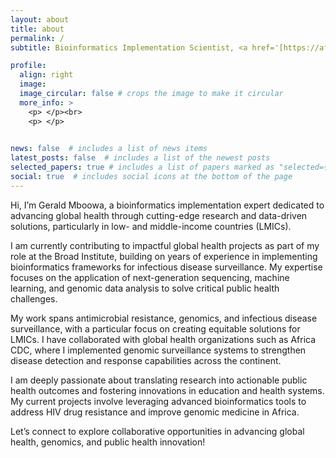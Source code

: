 ```yaml
---
layout: about
title: about
permalink: /
subtitle: Bioinformatics Implementation Scientist, <a href='[https://africacdc.org/people/gerald-mboowa/]'>Africa CDC</a>, Addis Ababa, Ethiopia

profile:
  align: right
  image: 
  image_circular: false # crops the image to make it circular
  more_info: >
    <p> </p><br>
    <p> </p>
 

news: false  # includes a list of news items
latest_posts: false  # includes a list of the newest posts
selected_papers: true # includes a list of papers marked as "selected={true}"
social: true  # includes social icons at the bottom of the page
---
```


Hi, I’m Gerald Mboowa, a bioinformatics implementation expert dedicated to advancing global health through cutting-edge research and data-driven solutions, particularly in low- and middle-income countries (LMICs).

I am currently contributing to impactful global health projects as part of my role at the Broad Institute, building on years of experience in implementing bioinformatics frameworks for infectious disease surveillance. My expertise focuses on the application of next-generation sequencing, machine learning, and genomic data analysis to solve critical public health challenges.

My work spans antimicrobial resistance, genomics, and infectious disease surveillance, with a particular focus on creating equitable solutions for LMICs. I have collaborated with global health organizations such as Africa CDC, where I implemented genomic surveillance systems to strengthen disease detection and response capabilities across the continent.

I am deeply passionate about translating research into actionable public health outcomes and fostering innovations in education and health systems. My current projects involve leveraging advanced bioinformatics tools to address HIV drug resistance and improve genomic medicine in Africa.

Let’s connect to explore collaborative opportunities in advancing global health, genomics, and public health innovation!
